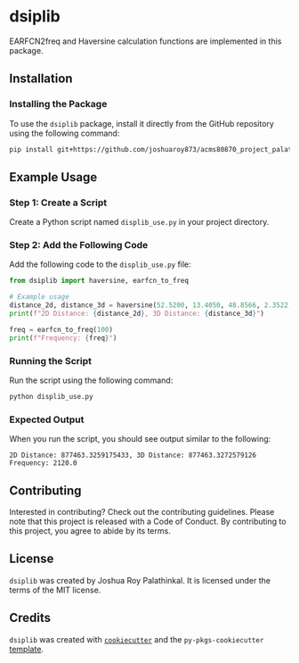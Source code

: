 # dsiplib

EARFCN2freq and Haversine calculation functions are implemented in this package.

## Installation

### Installing the Package
To use the `dsiplib` package, install it directly from the GitHub repository using the following command:

```bash
pip install git+https://github.com/joshuaroy873/acms80870_project_palathinkal.git#subdirectory=dsiplib
```

## Example Usage

### Step 1: Create a Script
Create a Python script named `displib_use.py` in your project directory.

### Step 2: Add the Following Code
Add the following code to the `displib_use.py` file:

```python
from dsiplib import haversine, earfcn_to_freq

# Example usage
distance_2d, distance_3d = haversine(52.5200, 13.4050, 48.8566, 2.3522, 50)
print(f"2D Distance: {distance_2d}, 3D Distance: {distance_3d}")

freq = earfcn_to_freq(100)
print(f"Frequency: {freq}")
```

### Running the Script

Run the script using the following command:

```bash
python displib_use.py
```

### Expected Output

When you run the script, you should see output similar to the following:

```plaintext
2D Distance: 877463.3259175433, 3D Distance: 877463.3272579126
Frequency: 2120.0
```

## Contributing

Interested in contributing? Check out the contributing guidelines. Please note that this project is released with a Code of Conduct. By contributing to this project, you agree to abide by its terms.

## License

`dsiplib` was created by Joshua Roy Palathinkal. It is licensed under the terms of the MIT license.

## Credits

`dsiplib` was created with [`cookiecutter`](https://cookiecutter.readthedocs.io/en/latest/) and the `py-pkgs-cookiecutter` [template](https://github.com/py-pkgs/py-pkgs-cookiecutter).
